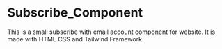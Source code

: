 # Subscribe_Component
This is a small subscribe with email account component for website. It is made with HTML CSS and Tailwind Framework.
